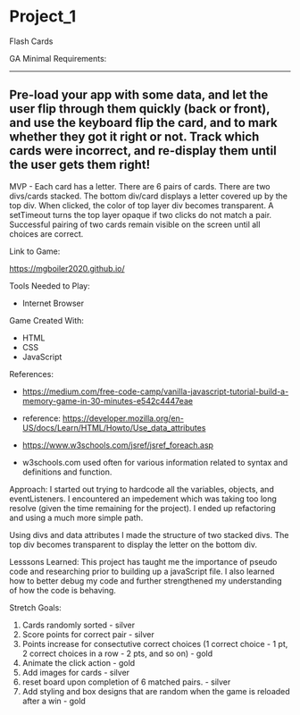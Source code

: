 # Project_1
Flash Cards

GA Minimal Requirements:

-------------------------------------
Pre-load your app with some data, and let the user flip through them quickly (back or front), and use the keyboard flip the card, and to mark whether they got it right or not. Track which cards were incorrect, and re-display them until the user gets them right!
-------------------------------------

MVP - Each card has a letter.  There are 6 pairs of cards.  There are two divs/cards stacked.  The bottom div/card displays a letter covered up by the top div.  When clicked, the color of top layer div becomes transparent.  A setTimeout turns the top layer opaque if two clicks do not match a pair.  Successful pairing of two cards remain visible on the screen until all choices are correct.

Link to Game:

https://mgboiler2020.github.io/


Tools Needed to Play:
- Internet Browser

Game Created With:
- HTML
- CSS
- JavaScript

References:
- https://medium.com/free-code-camp/vanilla-javascript-tutorial-build-a-memory-game-in-30-minutes-e542c4447eae

- reference: https://developer.mozilla.org/en-US/docs/Learn/HTML/Howto/Use_data_attributes

- https://www.w3schools.com/jsref/jsref_foreach.asp

- w3schools.com used often for various information related to syntax and definitions and function.

Approach:
I started out trying to hardcode all the variables, objects, and eventListeners.  I encountered an impedement which was taking too long resolve (given the time remaining for the project).  I ended up refactoring and using a much more simple path.

Using divs and data attributes I made the structure of two stacked divs.  The top div becomes transparent to display the letter on the bottom div.

Lesssons Learned:
This project has taught me the importance of pseudo code and researching prior to building up a javaScript file.  I also learned how to better debug my code and further strengthened my understanding of how the code is behaving.


Stretch Goals:
1) Cards randomly sorted - silver
2)	Score points for correct pair - silver
3)  Points increase for consectutive correct choices (1 correct choice - 1 pt, 2 correct choices in a row - 2 pts, and so on) - gold
4) Animate the click action - gold
5) Add images for cards - silver
6) reset board upon completion of 6 matched pairs. - silver
7) Add styling and box designs that are random when the game is reloaded after a win - gold
